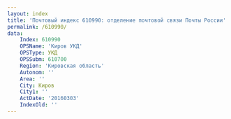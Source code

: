 ```yaml
---
layout: index
title: 'Почтовый индекс 610990: отделение почтовой связи Почты России'
permalink: /610990/
data:
    Index: 610990
    OPSName: 'Киров УКД'
    OPSType: УКД
    OPSSubm: 610700
    Region: 'Кировская область'
    Autonom: ''
    Area: ''
    City: Киров
    City1: ''
    ActDate: '20160303'
    IndexOld: ''
---
```

